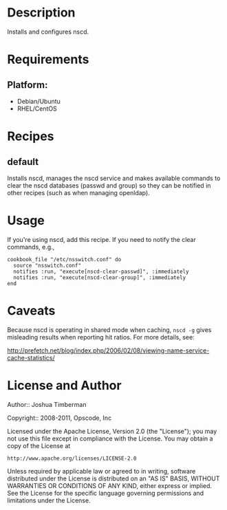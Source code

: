 Description
===========

Installs and configures nscd.

Requirements
============

## Platform:

* Debian/Ubuntu
* RHEL/CentOS

Recipes
=======

default
-------

Installs nscd, manages the nscd service and makes available commands
to clear the nscd databases (passwd and group) so they can be notified
in other recipes (such as when managing openldap).

Usage
=====

If you're using nscd, add this recipe. If you need to notify the clear
commands, e.g.,

    cookbook_file "/etc/nsswitch.conf" do
      source "nsswitch.conf"
      notifies :run, "execute[nscd-clear-passwd]", :immediately
      notifies :run, "execute[nscd-clear-group]", :immediately
    end

Caveats
=======

Because nscd is operating in shared mode when caching, `nscd -g` gives
misleading results when reporting hit ratios. For more details, see:

http://prefetch.net/blog/index.php/2006/02/08/viewing-name-service-cache-statistics/

License and Author
==================

Author:: Joshua Timberman

Copyright:: 2008-2011, Opscode, Inc

Licensed under the Apache License, Version 2.0 (the "License");
you may not use this file except in compliance with the License.
You may obtain a copy of the License at

    http://www.apache.org/licenses/LICENSE-2.0

Unless required by applicable law or agreed to in writing, software
distributed under the License is distributed on an "AS IS" BASIS,
WITHOUT WARRANTIES OR CONDITIONS OF ANY KIND, either express or implied.
See the License for the specific language governing permissions and
limitations under the License.
